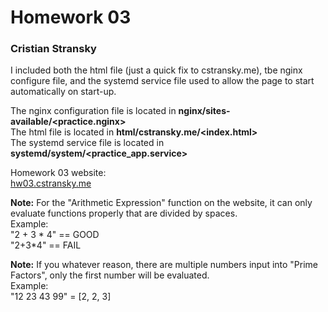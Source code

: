 # Homework 03
### Cristian Stransky  
  
I included both the html file (just a quick fix to cstransky.me), tbe nginx 
configure file, and the systemd service file used to allow the page to start
automatically on start-up.  
  
The nginx configuration file is located in 
**nginx/sites-available/\<practice.nginx\>**  
The html file is located in **html/cstransky.me/\<index.html\>**  
The systemd service file is located in 
**systemd/system/\<practice\_app.service\>**  
  
Homework 03 website:  
[hw03.cstransky.me](http://hw03.cstransky.me)  
  
**Note:** For the "Arithmetic Expression" function on the website, it can only
evaluate functions properly that are divided by spaces.   
Example:  
	"2 + 3 * 4" == GOOD  
	"2+3*4" == FAIL  
  
**Note:** If you whatever reason, there are multiple numbers input into "Prime 
Factors", only the first number will be evaluated.  
Example:  
	"12 23 43 99" = [2, 2, 3]  
